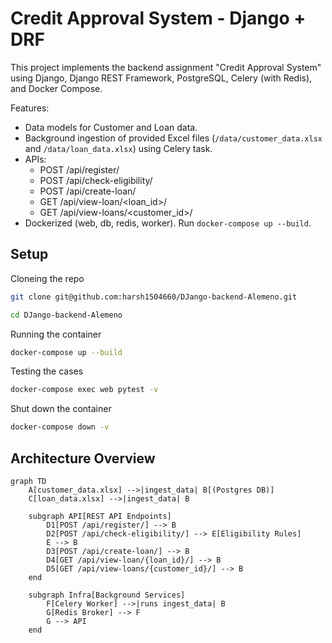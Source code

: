 # Credit Approval System - Django + DRF

This project implements the backend assignment "Credit Approval System" using Django, Django REST Framework, PostgreSQL, Celery (with Redis), and Docker Compose.

Features:
- Data models for Customer and Loan data.
- Background ingestion of provided Excel files (`/data/customer_data.xlsx` and `/data/loan_data.xlsx`) using Celery task.
- APIs:
  - POST /api/register/
  - POST /api/check-eligibility/
  - POST /api/create-loan/
  - GET  /api/view-loan/<loan_id>/
  - GET  /api/view-loans/<customer_id>/
- Dockerized (web, db, redis, worker). Run `docker-compose up --build`.

## Setup

Cloneing the repo
```bash
git clone git@github.com:harsh1504660/DJango-backend-Alemeno.git
```
```bash
cd DJango-backend-Alemeno
```

Running the container
```bash
docker-compose up --build
```

Testing the cases
```bash
docker-compose exec web pytest -v
```

Shut down the container
```bash
docker-compose down -v
```

## Architecture Overview
```mermaid
graph TD
    A[customer_data.xlsx] -->|ingest_data| B[(Postgres DB)]
    C[loan_data.xlsx] -->|ingest_data| B

    subgraph API[REST API Endpoints]
        D1[POST /api/register/] --> B
        D2[POST /api/check-eligibility/] --> E[Eligibility Rules]
        E --> B
        D3[POST /api/create-loan/] --> B
        D4[GET /api/view-loan/{loan_id}/] --> B
        D5[GET /api/view-loans/{customer_id}/] --> B
    end

    subgraph Infra[Background Services]
        F[Celery Worker] -->|runs ingest_data| B
        G[Redis Broker] --> F
        G --> API
    end


